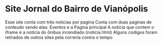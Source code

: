 # Site Jornal do Bairro de Vianópolis
Esse site conta com três noticias por pagina
Conta com duas paginas de conteudo sendo elas: Eventos e a Pagina principal
A noticia que contem o iframe é a noticia do ônibus incendiado (noticia.html)
Alguns codigos foram retirados de outros sites pela correria contra o tempo
